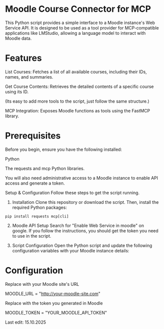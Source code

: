 # Moodle Course Connector for MCP


This Python script provides a simple interface to a Moodle instance's Web Service API. It is designed to be used as a tool provider for MCP-compatible applications like LMStudio, allowing a language model to interact with Moodle data.

# Features
List Courses: Fetches a list of all available courses, including their IDs, names, and summaries.

Get Course Contents: Retrieves the detailed contents of a specific course using its ID.

(Its easy to add more tools to the script, just follow the same structure.)

MCP Integration: Exposes Moodle functions as tools using the FastMCP library.

# Prerequisites
Before you begin, ensure you have the following installed:

Python

The requests and mcp Python libraries.


You will also need administrative access to a Moodle instance to enable API access and generate a token.

Setup & Configuration
Follow these steps to get the script running.

1. Installation
Clone this repository or download the script. Then, install the required Python packages:

```
pip install requests mcp[cli]
```

2. Moodle API Setup
    Search for "Enable Web Service in moodle" on google. If you follow the instructions, you should get the token you need to use in the script.

3. Script Configuration
Open the Python script and update the following configuration variables with your Moodle instance details:


# Configuration

Replace with your Moodle site's URL

MOODLE_URL = "http://your-moodle-site.com" 

Replace with the token you generated in Moodle

MOODLE_TOKEN = "YOUR_MOODLE_API_TOKEN"


Last edit: 15.10.2025